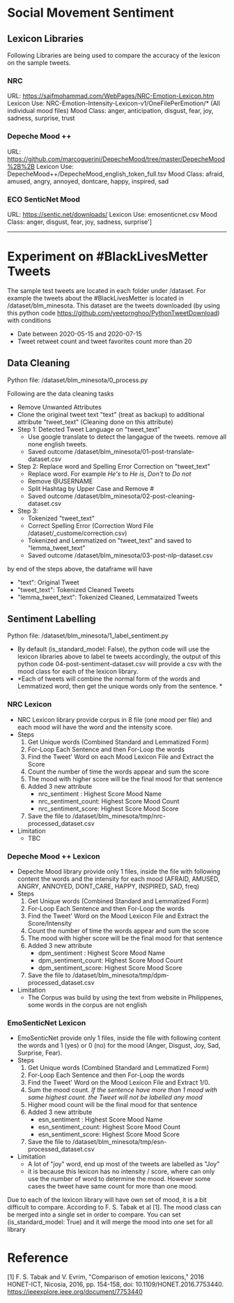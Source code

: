 # Social Movement Sentiment

## Lexicon Libraries
Following Libraries are being used to compare the accuracy of the lexicon on the sample tweets.

### NRC
URL: https://saifmohammad.com/WebPages/NRC-Emotion-Lexicon.htm
Lexicon Use: NRC-Emotion-Intensity-Lexicon-v1/OneFilePerEmotion/* (All individual mood files)
Mood Class: anger, anticipation, disgust, fear, joy, sadness, surprise, trust

### Depeche Mood ++
URL: https://github.com/marcoguerini/DepecheMood/tree/master/DepecheMood%2B%2B
Lexicon Use: DepecheMood++/DepecheMood_english_token_full.tsv
Mood Class: afraid, amused, angry, annoyed, dontcare, happy, inspired, sad

### ECO SenticNet Mood
URL: https://sentic.net/downloads/
Lexicon Use: emosenticnet.csv
Mood Class: anger, disgust, fear, joy, sadness, surprise']

---

# Experiment on #BlackLivesMetter Tweets
The sample test tweets are located in each folder under /dataset. For example the tweets about the #BlackLivesMetter is located in /dataset/blm_minesota. This dataset are the tweets downloaded (by using this python code https://github.com/yeetornghoo/PythonTweetDownload) with conditions
- Date between 2020-05-15 and 2020-07-15 
- Tweet retweet count and tweet favorites count more than 20

## Data Cleaning
Python file: /dataset/blm_minesota/0_process.py

Following are the data cleaning tasks
- Remove Unwanted Attributes
- Clone the original tweet text "text" (treat as backup) to additional attribute "tweet_text" (Cleaning done on this attribute)
- Step 1: Detected Tweet Language on "tweet_text"
    - Use google translate to detect the langague of the tweets. remove all none english tweets.
    - Saved outcome /dataset/blm_minesota/01-post-translate-dataset.csv
- Step 2: Replace word and Spelling Error Correction on "tweet_text"
    - Replace word. For example *He's* to *He is*, *Don't* to *Do not*
    - Remove @USERNAME
    - Split Hashtag by Upper Case and Remove #
    - Saved outcome /dataset/blm_minesota/02-post-cleaning-dataset.csv
- Step 3:
    - Tokenized "tweet_text"
    - Correct Spelling Error (Correction Word File /dataset/_custome/correction.csv)
    - Tokenized and Lemmatized on "tweet_text" and saved to "lemma_tweet_text"
    - Saved outcome /dataset/blm_minesota/03-post-nlp-dataset.csv

by end of the steps above, the dataframe will have
- "text": Original Tweet
- "tweet_text": Tokenized Cleaned Tweets
- "lemma_tweet_text": Tokenized Cleaned, Lemmataized Tweets

## Sentiment Labelling
Python file: /dataset/blm_minesota/1_label_sentiment.py

- By default (is_standard_model: False), the python code will use the lexicon libraries above to label te tweets accordingly, the output of this python code 04-post-sentiment-dataset.csv will provide a csv with the mood class for each of the lexicon library.  
- *Each of tweets will combine the normal form of the words and Lemmatized word, then get the unique words only from the sentence. *

### NRC Lexicon
- NRC Lexicon library provide corpus in 8 file (one mood per file) and each mood will have the word and the intensity score. 
- Steps
    1. Get Unique words (Combined Standard and Lemmatized Form) 
    2. For-Loop Each Sentence and then For-Loop the words
    3. Find the Tweet' Word on each Mood Lexicon File and Extract the Score
    4. Count the number of time the words appear and sum the score
    5. The mood with higher score will be the final mood for that sentence
    6. Added 3 new attribute 
        - nrc_sentiment : Highest Score Mood Name
        - nrc_sentiment_count: Highest Score Mood Count
        - nrc_sentiment_score: Highest Score Mood Score
    7. Save the file to /dataset/blm_minesota/tmp/nrc-processed_dataset.csv
- Limitation
    - TBC

### Depeche Mood ++ Lexicon
- Depeche Mood library provide only 1 files, inside the file with following content the words and the intensity for each mood (AFRAID, AMUSED, ANGRY, ANNOYED, DONT_CARE, HAPPY, INSPIRED, SAD, freq)
- Steps
    1. Get Unique words (Combined Standard and Lemmatized Form) 
    2. For-Loop Each Sentence and then For-Loop the words
    3. Find the Tweet' Word on the Mood Lexicon File and Extract the Score/Intensity
    4. Count the number of time the words appear and sum the score
    5. The mood with higher score will be the final mood for that sentence
    6. Added 3 new attribute 
        - dpm_sentiment : Highest Score Mood Name
        - dpm_sentiment_count: Highest Score Mood Count
        - dpm_sentiment_score: Highest Score Mood Score
    7. Save the file to /dataset/blm_minesota/tmp/dpm-processed_dataset.csv
- Limitation
    - The Corpus was build by using the text from website in Philippenes, some words in the corpus are not english
    
### EmoSenticNet Lexicon
- EmoSenticNet provide only 1 files, inside the file with following content the words and 1 (yes) or 0 (no) for the mood (Anger, Disgust, Joy, Sad, Surprise, Fear). 
- Steps
    1. Get Unique words (Combined Standard and Lemmatized Form) 
    2. For-Loop Each Sentence and then For-Loop the words
    3. Find the Tweet' Word on the Mood Lexicon File and Extract 1/0. 
    4. Sum the mood count. *If the sentence have more than 1 mood with same highest count. the Tweet will not be labelled any mood*
    5. Higher mood count will be the final mood for that sentence
    6. Added 3 new attribute 
        - esn_sentiment : Highest Score Mood Name
        - esn_sentiment_count: Highest Score Mood Count
        - esn_sentiment_score: Highest Score Mood Score
    7. Save the file to /dataset/blm_minesota/tmp/esn-processed_dataset.csv
- Limitation
    - A lot of "joy" word, end up most of the tweets are labelled as "Joy"
    - it is because this lexicon has no intensity / score, where can only use the number of word to determine the mood. However some cases the tweet have same count for more than one mood.     
    

Due to each of the lexicon library will have own set of mood, it is a bit difficult to compare. According to F. S. Tabak et al [1]. The mood class can be merged into a single set in order to compare. You can set (is_standard_model: True) and it will merge the mood into one set for all library

# Reference
[1] F. S. Tabak and V. Evrim, "Comparison of emotion lexicons," 2016 HONET-ICT, Nicosia, 2016, pp. 154-158, doi: 10.1109/HONET.2016.7753440. https://ieeexplore.ieee.org/document/7753440